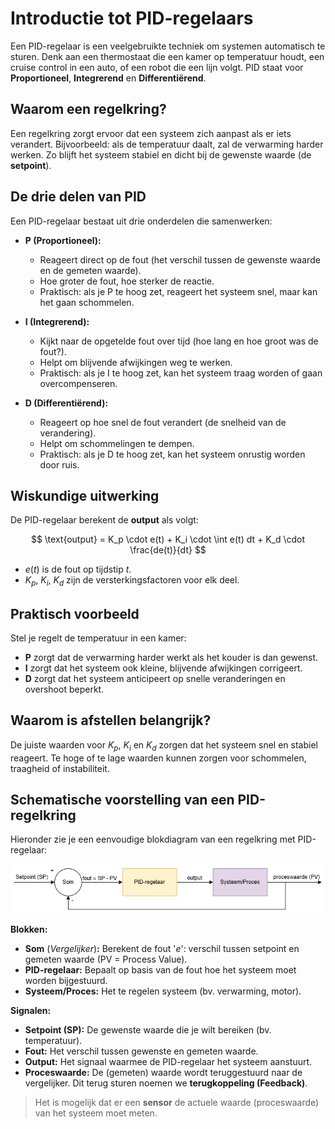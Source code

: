 # Introductie tot PID-regelaars

Een PID-regelaar is een veelgebruikte techniek om systemen automatisch te sturen. Denk aan een thermostaat die een kamer op temperatuur houdt, een cruise control in een auto, of een robot die een lijn volgt. PID staat voor **Proportioneel**, **Integrerend** en **Differentiërend**.

## Waarom een regelkring?
Een regelkring zorgt ervoor dat een systeem zich aanpast als er iets verandert. Bijvoorbeeld: als de temperatuur daalt, zal de verwarming harder werken. Zo blijft het systeem stabiel en dicht bij de gewenste waarde (de **setpoint**).

## De drie delen van PID
Een PID-regelaar bestaat uit drie onderdelen die samenwerken:

- **P (Proportioneel):**
  - Reageert direct op de fout (het verschil tussen de gewenste waarde en de gemeten waarde).
  - Hoe groter de fout, hoe sterker de reactie.
  - Praktisch: als je P te hoog zet, reageert het systeem snel, maar kan het gaan schommelen.

- **I (Integrerend):**
  - Kijkt naar de opgetelde fout over tijd (hoe lang en hoe groot was de fout?).
  - Helpt om blijvende afwijkingen weg te werken.
  - Praktisch: als je I te hoog zet, kan het systeem traag worden of gaan overcompenseren.

- **D (Differentiërend):**
  - Reageert op hoe snel de fout verandert (de snelheid van de verandering).
  - Helpt om schommelingen te dempen.
  - Praktisch: als je D te hoog zet, kan het systeem onrustig worden door ruis.

## Wiskundige uitwerking
De PID-regelaar berekent de **output** als volgt:

$$
\text{output} = K_p \cdot e(t) + K_i \cdot \int e(t) dt + K_d \cdot \frac{de(t)}{dt}
$$

- $e(t)$ is de fout op tijdstip $t$.
- $K_p$, $K_i$, $K_d$ zijn de versterkingsfactoren voor elk deel.

## Praktisch voorbeeld
Stel je regelt de temperatuur in een kamer:
- **P** zorgt dat de verwarming harder werkt als het kouder is dan gewenst.
- **I** zorgt dat het systeem ook kleine, blijvende afwijkingen corrigeert.
- **D** zorgt dat het systeem anticipeert op snelle veranderingen en overshoot beperkt.

## Waarom is afstellen belangrijk?
De juiste waarden voor $K_p$, $K_i$ en $K_d$ zorgen dat het systeem snel en stabiel reageert. Te hoge of te lage waarden kunnen zorgen voor schommelen, traagheid of instabiliteit.

## Schematische voorstelling van een PID-regelkring

Hieronder zie je een eenvoudige blokdiagram van een regelkring met PID-regelaar:

![PID-regelaar](images/pid_regelaar.png)



**Blokken:**

- **Som** (*Vergelijker*)**:** Berekent de fout '*e*': verschil tussen setpoint en gemeten waarde (PV = Process Value).
- **PID-regelaar:** Bepaalt op basis van de fout hoe het systeem moet worden bijgestuurd.
- **Systeem/Proces:** Het te regelen systeem (bv. verwarming, motor).

**Signalen:**
- **Setpoint (SP):** De gewenste waarde die je wilt bereiken (bv. temperatuur).
- **Fout:** Het verschil tussen gewenste en gemeten waarde.
- **Output:** Het signaal waarmee de PID-regelaar het systeem aanstuurt.
- **Proceswaarde:** De (gemeten) waarde wordt teruggestuurd naar de vergelijker. Dit terug sturen noemen we **terugkoppeling (Feedback)**.


> Het is mogelijk dat er een **sensor** de actuele waarde (proceswaarde) van het systeem moet meten.
